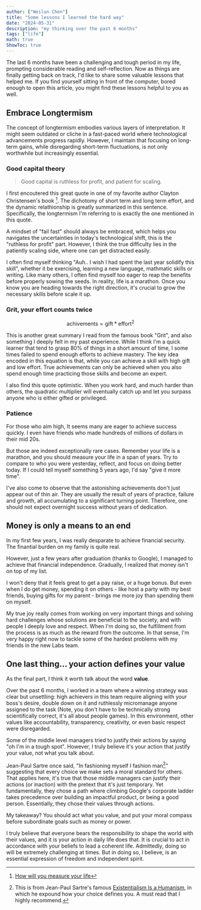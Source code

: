 ```yaml
---
author: ["Weilun Chen"]
title: "Some lessons I learned the hard way"
date: "2024-05-31"
description: "my thinking over the past 6 months"
tags: ["life"]
math: true
ShowToc: true
---
```


The last 6 months have been a challenging and tough period in my life, prompting considerable reading and self-reflection. Now as things are finally getting back on track, I'd like to share some valuable lessons that helped me. If you find yourself sitting in front of the computer, bored enough to open this article, you might find these lessons helpful to you as well.

## Embrace Longtermism

The concept of longtermism embodies various layers of interpretation. It might seem outdated or cliche in a fast-paced world where technological advancements progress rapidly. However, I maintain that focusing on long-term gains, while disregarding short-term fluctuations, is not only worthwhile but increasingly essential.

### Good capital theory

> Good capital is ruthless for profit, and patient for scaling.

I first encoutered this great quote in one of my favorite author Clayton Christensen's book [^2]. The dichotomy of short term and long term effort, and the dynamic relathionship is greatly summarized in this sentence. Specifically, the longtermism I'm referring to is exactly the one mentioned in this quote.

A mindset of "fail fast" should always be embraced, which helps you navigates the uncertainties in today's technological shift, this is the "ruthless for profit" part. However, I think the true difficulty lies in the patiently scaling side, where one can get distracted easily.

I often find myself thinking "Auh.. I wish I had spent the last year solidify this skill", whether it be exercising, learning a new language, mathmatic skills or writing. Like many others, I often find myself too eager to reap the benefits before properly sowing the seeds. In reality, life is a marathon. Once you know you are heading towards the right direction, it's crucial to grow the necessary skills before scale it up.

### Grit, your effort counts twice

$$
\text{achivements} = \text{gift} * \text{effort}^2
$$

This is another great summary I read from the famous book "Grit", and also something I deeply felt in my past experience. While I think I'm a quick learner that tend to grasp 80% of things in a short amount of time, I some times failed to spend enough efforts to achieve mastery. The key idea encoded in this equation is that, while you can achieve a skill with high gift and low effort. True achievements can only be achieved when you also spend enough time practicing those skills and become an expert.

I also find this quote optimistic. When you work hard, and much harder than others, the quadratic multiplier will eventually catch up and let you surpass anyone who is either gifted or privileged.

### Patience

For those who aim high, It seems many are eager to achieve success quickly. I even have friends who made hundreds of millions of dollars in their mid 20s.

But those are indeed exceptionally rare cases. Remember your life is a marathon, and you should measure your life in a span of years. Try to compare to who you were yesterday, reflect, and focus on doing better today. If I could tell myself something 5 years ago, I'd say "give it more time".

I've also come to observe that the astonishing achievements don't just appear out of thin air. They are usually the result of years of practice, failure and growth, all accumulating to a significant turning point. Therefore, one should not expect overnight success without years of dedication.

## Money is only a means to an end

In my first few years, I was really desparate to achieve financial security. The finantial burden on my family is quite real.

However, just a few years after graduation (thanks to Google), I managed to achieve that financial independence. Gradually, I realized that money isn't on top of my list.

I won't deny that it feels great to get a pay raise, or a huge bonus. But even when I do get money, spending it on others - like host a party with my best friends, buying gifts for my parent - brings me more joy than spending them on myself.

My true joy really comes from working on very important things and solving hard challenges whose solutions are beneficial to the society, and with people I deeply love and respect. When I'm doing so, the fulfillment from the process is as much as the reward from the outcome. In that sense, I'm very happy right now to tackle some of the hardest problems with my friends in the new Labs team.

## One last thing... your action defines your value

As the final part, I think it worth talk about the word **value**.

Over the past 6 months, I worked in a team where a winning strategy was clear but unsettling: high achievers in this team require aligning with your boss's desire, double down on it and ruthlessly micromanage anyone assigned to the task (Note, you don't have to be technically strong scientifically correct, it's all about people games). In this environment, other values like accountability, transparency, creativity, or even basic respect were disregarded.

Some of the middle level managers tried to justify their actions by saying "oh I'm in a tough spot". However, I truly believe it's your action that justify your value, not what you talk about.

Jean-Paul Sartre once said, "In fashioning myself I fashion man[^1]" suggesting that every choice we make sets a moral standard for others. That applies here, it's true that those middle managers can justify their actions (or inaction) with the pretext that it's just temporary. Yet fundamentally, they chose a path where climbing Google's corporate ladder takes precedence over building an impactful product, or being a good person. Essentially, they chose their values through actions.

My takeaway? You should act what you value, and put your moral compass before subordinate goals such as money or power.

I truly believe that everyone bears the responsibility to shape the world with their values, and it is your action in daily life does that. It is crucial to act in accordance with your beliefs to lead a coherent life. Admittedly, doing so will be extremely challenging at times. But in doing so, I believe, is an essential expression of freedom and independent spirit.

[^1]: This is from Jean-Paul Sartre's famous [Existentialism Is a Humanism](https://www.marxists.org/reference/archive/sartre/works/exist/sartre.htm), in which he expound how your choice defines you. A must read that I highly recommend.

[^2]: [How will you measure your life](https://www.amazon.com/How-Will-You-Measure-Your-Life-audiobook/dp/B0083EG3A6/ref=sr_1_1?dib=eyJ2IjoiMSJ9.6C-GlbBGCblJymdwUrdA1vsbsa8ypBQm6v_8JUmB43PNpzIVhGX_7gdaI5qgtlOZXThtF0JgAo5Pay4Ebku8ssX59r483m9oZKzkei3tlcirQpS6m2BbYnXSByifwPbissiQIJqz5ZdKS8w5x95xwnoG5UfSYDA7ygBi6kQHlC_Dicy0ew9bTmExZttE0dah8XT8Du-u65dPhvA5Qe4IctGoELgQbEo_XafvhXnH-4E.f413cfKTnHQP0kJAdRqZczWJ7_5umYTOVQ2WqMCx4uU&dib_tag=se&hvadid=580651017567&hvdev=c&hvlocphy=9032151&hvnetw=g&hvqmt=e&hvrand=5624381712344509492&hvtargid=kwd-423199261911&hydadcr=21908_13324157&keywords=how+will+u+measure+your+life&qid=1718578462&sr=8-1)
